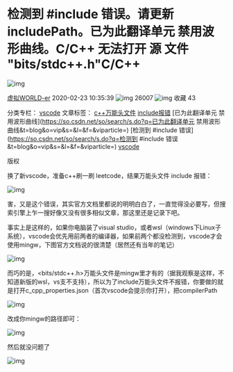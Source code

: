 # 检测到 #include 错误。请更新 includePath。已为此翻译单元 禁用波形曲线。C/C++ 无法打开 源 文件 "bits/stdc++.h"C/C++

![img](https://csdnimg.cn/release/blogv2/dist/pc/img/original.png)

[虚拟WORLD-er](https://blog.csdn.net/qq_37960007) 2020-02-23 10:35:39 ![img](https://csdnimg.cn/release/blogv2/dist/pc/img/articleReadEyes.png) 26007 ![img](https://csdnimg.cn/release/blogv2/dist/pc/img/tobarCollect.png) 收藏 43

分类专栏： [vscode](https://blog.csdn.net/qq_37960007/category_8904707.html) 文章标签： [c++万能头文件](https://www.csdn.net/tags/MtTaMgwsMTQxLWJsb2cO0O0O.html) [include报错](https://so.csdn.net/so/search/s.do?q=include报错&t=blog&o=vip&s=&l=&f=&viparticle=) [已为此翻译单元 禁用波形曲线](https://so.csdn.net/so/search/s.do?q=已为此翻译单元 禁用波形曲线&t=blog&o=vip&s=&l=&f=&viparticle=) [检测到 #include 错误](https://so.csdn.net/so/search/s.do?q=检测到 #include 错误&t=blog&o=vip&s=&l=&f=&viparticle=) [vscode](https://www.csdn.net/tags/MtzacgxsOTMxNi1ibG9n.html)

版权

换了新vscode，准备c++刷一刷 leetcode，结果万能头文件 include 报错：

![img](https://img-blog.csdnimg.cn/20200223095711479.png?x-oss-process=image/watermark,type_ZmFuZ3poZW5naGVpdGk,shadow_10,text_aHR0cHM6Ly9ibG9nLmNzZG4ubmV0L3FxXzM3OTYwMDA3,size_16,color_FFFFFF,t_70)

害，又是这个错误，其实官方文档里都说的明明白白了，一直觉得没必要写，但搜索引擎上乍一搜好像又没有很多相似文章，那这里还是记录下吧。

事实上是这样的，如果你电脑装了visual studio，或者wsl（windows下Linux子系统），vscode会优先用前两者的编译器，如果前两个都没检测到，vscode才会使用mingw，下图官方文档说的很清楚（居然还有当年的笔记）

![img](https://img-blog.csdnimg.cn/20200223101047135.png?x-oss-process=image/watermark,type_ZmFuZ3poZW5naGVpdGk,shadow_10,text_aHR0cHM6Ly9ibG9nLmNzZG4ubmV0L3FxXzM3OTYwMDA3,size_16,color_FFFFFF,t_70)

而巧的是，<bits/stdc++.h>万能头文件是mingw里才有的（据我观察是这样，不知道新版的wsl，vs支不支持），所以为了include万能头文件不报错，你要做的就是打开c_cpp_properties.json（首次vscode会提示你打开），把compilerPath

![img](https://img-blog.csdnimg.cn/20200223102103143.png?x-oss-process=image/watermark,type_ZmFuZ3poZW5naGVpdGk,shadow_10,text_aHR0cHM6Ly9ibG9nLmNzZG4ubmV0L3FxXzM3OTYwMDA3,size_16,color_FFFFFF,t_70)

改成你mingw的路径即可：

![img](https://img-blog.csdnimg.cn/20200223102556279.png?x-oss-process=image/watermark,type_ZmFuZ3poZW5naGVpdGk,shadow_10,text_aHR0cHM6Ly9ibG9nLmNzZG4ubmV0L3FxXzM3OTYwMDA3,size_16,color_FFFFFF,t_70)

然后就没问题了

![img](https://img-blog.csdnimg.cn/2020022310275673.png?x-oss-process=image/watermark,type_ZmFuZ3poZW5naGVpdGk,shadow_10,text_aHR0cHM6Ly9ibG9nLmNzZG4ubmV0L3FxXzM3OTYwMDA3,size_16,color_FFFFFF,t_70)